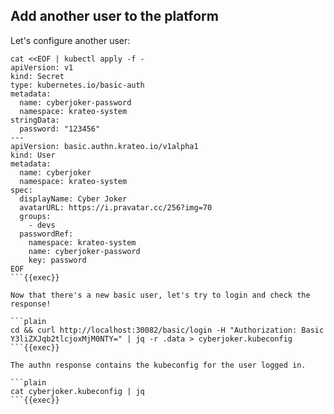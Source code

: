 ## Add another user to the platform

Let's configure another user:

```plain
cat <<EOF | kubectl apply -f -
apiVersion: v1
kind: Secret
type: kubernetes.io/basic-auth
metadata:
  name: cyberjoker-password
  namespace: krateo-system
stringData:
  password: "123456"
---
apiVersion: basic.authn.krateo.io/v1alpha1
kind: User
metadata:
  name: cyberjoker
  namespace: krateo-system
spec:
  displayName: Cyber Joker
  avatarURL: https://i.pravatar.cc/256?img=70
  groups:
    - devs
  passwordRef:
    namespace: krateo-system
    name: cyberjoker-password
    key: password
EOF
```{{exec}}

Now that there's a new basic user, let's try to login and check the response!

```plain
cd && curl http://localhost:30082/basic/login -H "Authorization: Basic Y3liZXJqb2tlcjoxMjM0NTY=" | jq -r .data > cyberjoker.kubeconfig
```{{exec}}

The authn response contains the kubeconfig for the user logged in.

```plain
cat cyberjoker.kubeconfig | jq
```{{exec}}